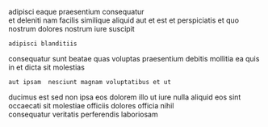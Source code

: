 <!--
title: Open-source 4th generation hub
author: Meaghan
date: 2015-01-04-1352
link: 2015-01-04-1352-open-source-4th-generation-hub
tags: [OSX,JVM,Ember,controller]
-->

adipisci  eaque praesentium consequatur  
et  deleniti    nam facilis
similique aliquid aut et
est et perspiciatis et quo nostrum
dolores nostrum iure suscipit
 	adipisci blanditiis 
consequatur sunt beatae  quas voluptas praesentium debitis 
mollitia  ea quis in et
dicta sit molestias
 	aut ipsam  nesciunt magnam voluptatibus et ut
ducimus est sed non ipsa eos dolorem illo ut
iure nulla aliquid eos sint  occaecati sit
molestiae officiis dolores  officia
nihil  
 consequatur veritatis perferendis laboriosam 